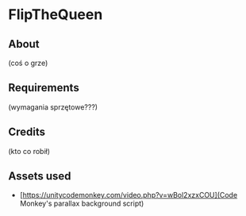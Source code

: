 # FlipTheQueen
## About
(coś o grze)

## Requirements
(wymagania sprzętowe???)

## Credits
(kto co robił)

## Assets used
- [https://unitycodemonkey.com/video.php?v=wBol2xzxCOU](Code Monkey's parallax background script)